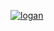[![](https://user-images.githubusercontent.com/444193/94208671-3b744a00-fe7f-11ea-9b2b-0f8038cd9050.gif "logan")](https://github.com/brainsnail)
